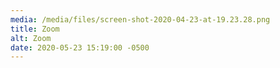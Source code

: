```yaml
---
media: /media/files/screen-shot-2020-04-23-at-19.23.28.png
title: Zoom
alt: Zoom
date: 2020-05-23 15:19:00 -0500
---
```


